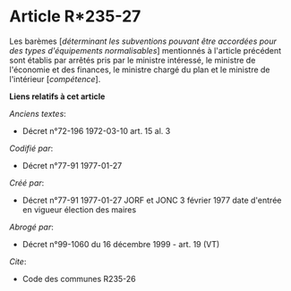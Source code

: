 # Article R*235-27

Les barèmes [*déterminant les subventions pouvant être accordées pour des types d'équipements normalisables*] mentionnés à
l'article précédent sont établis par arrêtés pris par le ministre intéressé, le ministre de l'économie et des finances, le
ministre chargé du plan et le ministre de l'intérieur [*compétence*].

**Liens relatifs à cet article**

_Anciens textes_:

  - Décret n°72-196 1972-03-10 art. 15 al. 3

_Codifié par_:

  - Décret n°77-91 1977-01-27

_Créé par_:

  - Décret n°77-91 1977-01-27 JORF et JONC 3 février 1977 date d'entrée en vigueur élection des maires

_Abrogé par_:

  - Décret n°99-1060 du 16 décembre 1999 - art. 19 (VT)

_Cite_:

  - Code des communes R235-26
